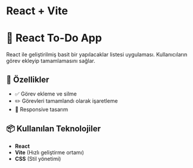 # React + Vite
# 📌 React To-Do App  
React ile geliştirilmiş basit bir yapılacaklar listesi uygulaması. Kullanıcıların görev ekleyip tamamlamasını sağlar.  

## 🚀 Özellikler  
- ✅ Görev ekleme ve silme  
- ✏️ Görevleri tamamlandı olarak işaretleme  
- 🎨 Responsive tasarım  

## 📦 Kullanılan Teknolojiler  
- **React**  
- **Vite** (Hızlı geliştirme ortamı)  
- **CSS** (Stil yönetimi)  

